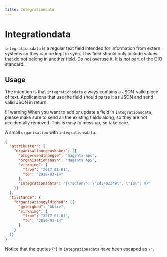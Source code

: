 ```yaml
---
title: Integrationdata
---
```


# Integrationdata

`integrationsdata` is a regular text field intended for information from
extern systems so they can be kept in sync. This field should only
include values that do not belong in another field. Do not overuse it.
It is not part of the OIO standard.

## Usage

The intention is that `integrationsdata` always contains a JSON-valid
piece of text. Applications that use the field should parse it as JSON
and send valid JSON in return.

!!! warning
    When you want to add or update a field in `integrationsdata`, please
    make sure to send all the existing fields along, so they are not
    accidentally removed. This is easy to mess up, so take care.

<figcaption>
A small <code>organisation</code> with <code>integrationsdata</code>.
</figcaption>

``` json
{
  "attributter": {
    "organisationegenskaber": [{
      "brugervendtnoegle": "magenta-aps",
      "organisationsnavn": "Magenta ApS",
      "virkning": {
        "from": "2017-01-01",
        "to": "2019-03-14"
      },
      "integrationsdata": "{\"sdløn\": \"id5402349\", \"IB\": 4}"
    }]
  },
  "tilstande": {
    "organisationgyldighed": [{
      "gyldighed": "Aktiv",
      "virkning": {
        "from": "2017-01-01",
        "to": "2019-03-14"
      }
    }
  ]}
}
```

Notice that the quotes (`"`) in `integrationsdata` have been escaped as
`\"`.
